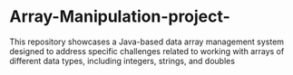 # Array-Manipulation-project-
This repository showcases a Java-based data array management system designed to address specific challenges related to working with arrays of different data types, including integers, strings, and doubles

